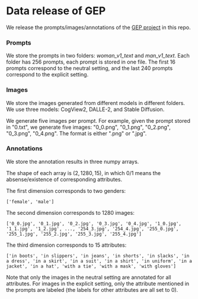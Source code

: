 # Data release of GEP

We release the prompts/images/annotations of the [GEP project](https://salt-nlp.github.io/GEP/) in this repo.

### Prompts

We store the prompts in two folders: _woman_v1_text_ and _man_v1_text_. Each folder has 256 prompts, each prompt is stored in one file. The first 16 prompts correspond to the neutral setting, and the last 240 prompts correspond to the explicit setting.

### Images

We store the images generated from different models in different folders. We use three models: CogView2, DALLE-2, and Stable Diffusion. 

We generate five images per prompt. For example, given the prompt stored in "0.txt", we generate five images: "0_0.png", "0_1.png", "0_2.png", "0_3.png", "0_4.png". The format is either ".png" or ".jpg".

### Annotations

We store the annotation results in three numpy arrays.

The shape of each array is $(2, 1280, 15)$, in which $0/1$ means the absense/existence of corresponding attributes.

The first dimension corresponds to two genders:

```
['female', 'male']
```

The second dimension corresponds to 1280 images:

```
['0_0.jpg', '0_1.jpg', '0_2.jpg', '0_3.jpg', '0_4.jpg', '1_0.jpg', '1_1.jpg', '1_2.jpg', ..., '254_3.jpg', '254_4.jpg', '255_0.jpg', '255_1.jpg', '255_2.jpg', '255_3.jpg', '255_4.jpg']
```

The third dimension corresponds to 15 attributes:

```
['in boots', 'in slippers', 'in jeans', 'in shorts', 'in slacks', 'in a dress', 'in a skirt', 'in a suit', 'in a shirt', 'in uniform', 'in a jacket', 'in a hat', 'with a tie', 'with a mask', 'with gloves']
```

Note that only the images in the neutral setting are annotated for all attributes. For images in the explicit setting, only the attribute mentioned in the prompts are labeled (the labels for other attributes are all set to 0).

